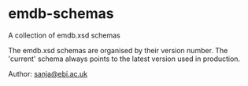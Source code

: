 # emdb-schemas
A collection of emdb.xsd schemas

The emdb.xsd schemas are organised by their version number. 
The 'current' schema always points to the latest version used in production. 

Author: sanja@ebi.ac.uk